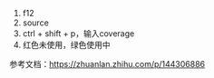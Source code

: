 1. f12
2. source
3. ctrl + shift + p，输入coverage
4. 红色未使用，绿色使用中

参考文档：https://zhuanlan.zhihu.com/p/144306886